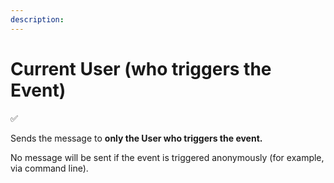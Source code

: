 ```yaml
---
description:
---
```


# Current User (who triggers the Event)

✅

Sends the message to **only the User who triggers the event.**

No message will be sent if the event is triggered anonymously (for example, via command line).
